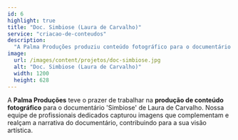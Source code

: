 ```yaml
---
id: 6
highlight: true
title: "Doc. Simbiose (Laura de Carvalho)"
service: "criacao-de-conteudos"
description:
  "A Palma Produções produziu conteúdo fotográfico para o documentário 'Simbiose', capturando imagens que realçam a narrativa."
image:
  url: /images/content/projetos/doc-simbiose.jpg
  alt: "Doc. Simbiose (Laura de Carvalho)"
  width: 1200
  height: 628
---
```

A **Palma Produções** teve o prazer de trabalhar na **produção de conteúdo fotográfico** para o documentário 'Simbiose' de Laura de Carvalho. Nossa equipe de profissionais dedicados capturou imagens que complementam e realçam a narrativa do documentário, contribuindo para a sua visão artística.

